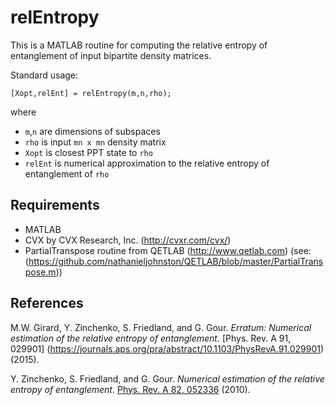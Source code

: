 relEntropy
==========
This is a MATLAB routine for computing the relative entropy of entanglement of input bipartite density matrices.

Standard usage:

    [Xopt,relEnt] = relEntropy(m,n,rho);
where 
* `m`,`n` are dimensions of subspaces
* `rho` is input `mn x mn` density matrix
* `Xopt` is closest PPT state to `rho`
* `relEnt` is numerical approximation to the relative entropy of entanglement of `rho`

## Requirements

* MATLAB
* CVX by CVX Research, Inc. (http://cvxr.com/cvx/)
* PartialTranspose routine from QETLAB (http://www.qetlab.com) (see: (https://github.com/nathanieljohnston/QETLAB/blob/master/PartialTranspose.m))

## References

M.W. Girard, Y. Zinchenko, S. Friedland, and G. Gour. *Erratum: Numerical estimation of the relative entropy of entanglement*.
[Phys. Rev. A 91, 029901] (https://journals.aps.org/pra/abstract/10.1103/PhysRevA.91.029901) (2015).

Y. Zinchenko, S. Friedland, and G. Gour. *Numerical estimation of the relative entropy of entanglement*.
[Phys. Rev. A 82, 052336](http://dx.doi.org/10.1103/PhysRevA.82.052336) (2010). 


